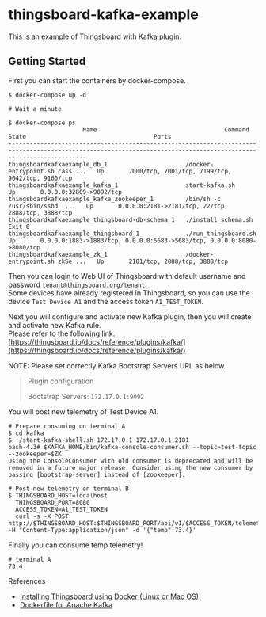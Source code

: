 # thingsboard-kafka-example

This is an example of Thingsboard with Kafka plugin.


## Getting Started

First you can start the containers by docker-compose.

```
$ docker-compose up -d

# Wait a minute

$ docker-compose ps
                     Name                                    Command               State                                    Ports
------------------------------------------------------------------------------------------------------------------------------------------------------------------
thingsboardkafkaexample_db_1                      /docker-entrypoint.sh cass ...   Up       7000/tcp, 7001/tcp, 7199/tcp, 9042/tcp, 9160/tcp
thingsboardkafkaexample_kafka_1                   start-kafka.sh                   Up       0.0.0.0:32809->9092/tcp
thingsboardkafkaexample_kafka_zookeeper_1         /bin/sh -c /usr/sbin/sshd  ...   Up       0.0.0.0:2181->2181/tcp, 22/tcp, 2888/tcp, 3888/tcp
thingsboardkafkaexample_thingsboard-db-schema_1   ./install_schema.sh              Exit 0
thingsboardkafkaexample_thingsboard_1             ./run_thingsboard.sh             Up       0.0.0.0:1883->1883/tcp, 0.0.0.0:5683->5683/tcp, 0.0.0.0:8080->8080/tcp
thingsboardkafkaexample_zk_1                      /docker-entrypoint.sh zkSe ...   Up       2181/tcp, 2888/tcp, 3888/tcp
```

Then you can login to Web UI of Thingsboard with default username and password `tenant@thingsboard.org/tenant`.  
Some devices have already registered in Thingsboard, so you can use the device `Test Device A1` and the access token `A1_TEST_TOKEN`.

Next you will configure and activate new Kafka plugin, then you will create and activate new Kafka rule.  
Please refer to the following link.
[https://thingsboard.io/docs/reference/plugins/kafka/](https://thingsboard.io/docs/reference/plugins/kafka/)

NOTE: Please set correctly Kafka Bootstrap Servers URL as below.

> Plugin configuration
> 
> Bootstrap Servers: `172.17.0.1:9092`

You will post new telemetry of Test Device A1.

```
# Prepare consuming on terminal A
$ cd kafka
$ ./start-kafka-shell.sh 172.17.0.1 172.17.0.1:2181
bash-4.3# $KAFKA_HOME/bin/kafka-console-consumer.sh --topic=test-topic --zookeeper=$ZK
Using the ConsoleConsumer with old consumer is deprecated and will be removed in a future major release. Consider using the new consumer by passing [bootstrap-server] instead of [zookeeper].
```

```
# Post new telemetry on terminal B
$ THINGSBOARD_HOST=localhost
  THINGSBOARD_PORT=8080
  ACCESS_TOKEN=A1_TEST_TOKEN
  curl -s -X POST http://$THINGSBOARD_HOST:$THINGSBOARD_PORT/api/v1/$ACCESS_TOKEN/telemetry -H "Content-Type:application/json" -d '{"temp":73.4}'
```

Finally you can consume temp telemetry!

```
# terminal A
73.4
```

References

- [Installing Thingsboard using Docker (Linux or Mac OS)](https://thingsboard.io/docs/user-guide/install/docker/)
- [Dockerfile for Apache Kafka](https://github.com/wurstmeister/kafka-docker)
